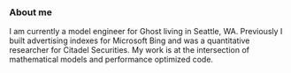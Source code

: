 ### About me
I am currently a model engineer for Ghost living in Seattle, WA. Previously I built advertising indexes for Microsoft Bing and  was a quantitative researcher for Citadel Securities. My work is at the intersection of mathematical models and performance optimized code.
